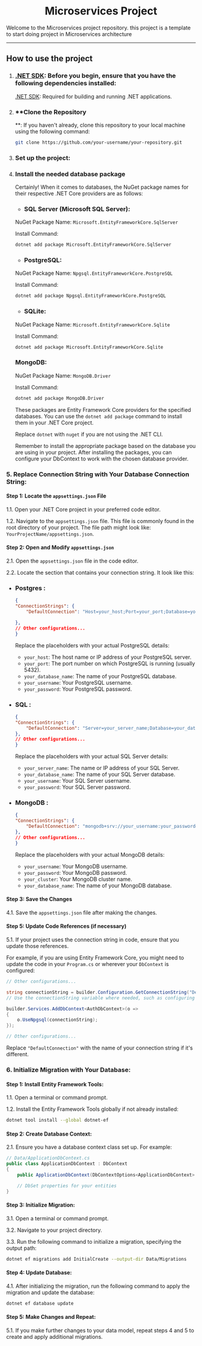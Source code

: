﻿<div align="center">

# Microservices Project

</div>
<p>

Welcome to the Microservices project repository.
this project is a template to start doing project in Microservices architecture

---

## How to use the project

1. ### **[.NET SDK][dotnet]**: Before you begin, ensure that you have the following dependencies installed:
   [.NET SDK][dotnet]: Required for building and running .NET applications.

[dotnet]: https://dotnet.microsoft.com/download

2. ### **Clone the Repository
   **: If you haven't already, clone this repository to your local machine using the following command:

    ```bash
    git clone https://github.com/your-username/your-repository.git
    ```

3. ### **Set up the project**:
 
4. ### **Install the needed database package**
   Certainly! When it comes to databases, the NuGet package names for their respective .NET Core providers are as
   follows:

    - ### SQL Server (Microsoft SQL Server):

   NuGet Package Name: `Microsoft.EntityFrameworkCore.SqlServer`

   Install Command:
   ```bash
   dotnet add package Microsoft.EntityFrameworkCore.SqlServer
   ```

    - ### PostgreSQL:

   NuGet Package Name: `Npgsql.EntityFrameworkCore.PostgreSQL`

   Install Command:
   ```bash
   dotnet add package Npgsql.EntityFrameworkCore.PostgreSQL
   ```

    - ### SQLite:

   NuGet Package Name: `Microsoft.EntityFrameworkCore.Sqlite`

   Install Command:
   ```bash
   dotnet add package Microsoft.EntityFrameworkCore.Sqlite
   ```

   ### MongoDB:

   NuGet Package Name: `MongoDB.Driver`

   Install Command:
   ```bash
   dotnet add package MongoDB.Driver
   ```
   These packages are Entity Framework Core providers for the specified databases. You can use the `dotnet add package`
   command to install them in your .NET Core project.

   Replace `dotnet` with `nuget` if you are not using the .NET CLI.

   Remember to install the appropriate package based on the database you are using in your project. After installing the
   packages, you can configure your DbContext to work with the chosen database provider.

### 5. Replace Connection String with Your Database Connection String:

#### Step 1: Locate the `appsettings.json` File

1.1. Open your .NET Core project in your preferred code editor.

1.2. Navigate to the `appsettings.json` file. This file is commonly found in the root directory of your project. The
file path might look like: `YourProjectName/appsettings.json`.

#### Step 2: Open and Modify `appsettings.json`

2.1. Open the `appsettings.json` file in the code editor.

2.2. Locate the section that contains your connection string. It look like this:

- ### **Postgres** :

    ```json
    {
    "ConnectionStrings": {
        "DefaultConnection": "Host=your_host;Port=your_port;Database=your_database_name;Username=your_username;Password=your_password;Pooling=true;"

    },
    // Other configurations...
    }
    ```
  Replace the placeholders with your actual PostgreSQL details:

    - `your_host`: The host name or IP address of your PostgreSQL server.
    - `your_port`: The port number on which PostgreSQL is running (usually 5432).
    - `your_database_name`: The name of your PostgreSQL database.
    - `your_username`: Your PostgreSQL username.
    - `your_password`: Your PostgreSQL password.

- ### **SQL** :
    ```json
    {
    "ConnectionStrings": {
        "DefaultConnection": "Server=your_server_name;Database=your_database_name;User Id=your_username;Password=your_password;"
    },
    // Other configurations...
    }
    ```
  Replace the placeholders with your actual SQL Server details:

    - `your_server_name`: The name or IP address of your SQL Server.
    - `your_database_name`: The name of your SQL Server database.
    - `your_username`: Your SQL Server username.
    - `your_password`: Your SQL Server password.

- ### **MongoDB** :
    ```json
    {
    "ConnectionStrings": {
        "DefaultConnection": "mongodb+srv://your_username:your_password@your_cluster.mongodb.net/your_database_name?retryWrites=true&w=majority"
    },
    // Other configurations...
    }
    ```
  Replace the placeholders with your actual MongoDB details:

    - `your_username`: Your MongoDB username.
    - `your_password`: Your MongoDB password.
    - `your_cluster`: Your MongoDB cluster name.
    - `your_database_name`: The name of your MongoDB database.

#### Step 3: Save the Changes

4.1. Save the `appsettings.json` file after making the changes.

#### Step 5: Update Code References (if necessary)

5.1. If your project uses the connection string in code, ensure that you update those references.

For example, if you are using Entity Framework Core, you might need to update the code in your `Program.cs` or wherever
your `DbContext` is configured:

 ```csharp
 // Other configurations...

 string connectionString = builder.Configuration.GetConnectionString("DefaultConnection") ?? "";
 // Use the connectionString variable where needed, such as configuring DbContext.

 builder.Services.AddDbContext<AuthDbContext>(o =>
 {
     o.UseNpgsql(connectionString);
 });

 // Other configurations...

 ```

Replace `"DefaultConnection"` with the name of your connection string if it's different.

### 6. Initialize Migration with Your Database:

#### Step 1: Install Entity Framework Tools:

1.1. Open a terminal or command prompt.

1.2. Install the Entity Framework Tools globally if not already installed:

```bash
dotnet tool install --global dotnet-ef
```

#### Step 2: Create Database Context:

2.1. Ensure you have a database context class set up. For example:

```csharp
// Data/ApplicationDbContext.cs
public class ApplicationDbContext : DbContext
{
    public ApplicationDbContext(DbContextOptions<ApplicationDbContext> options) : base(options) { }

    // DbSet properties for your entities
}
```

#### Step 3: Initialize Migration:

3.1. Open a terminal or command prompt.

3.2. Navigate to your project directory.

3.3. Run the following command to initialize a migration, specifying the output path:

```bash
dotnet ef migrations add InitialCreate --output-dir Data/Migrations
```

#### Step 4: Update Database:

4.1. After initializing the migration, run the following command to apply the migration and update the database:

```bash
dotnet ef database update
```

#### Step 5: Make Changes and Repeat:

5.1. If you make further changes to your data model, repeat steps 4 and 5 to create and apply additional migrations.

